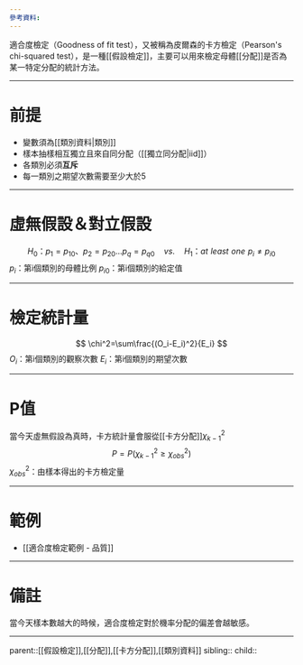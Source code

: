 ```yaml
---
參考資料:
---
```

適合度檢定（Goodness of fit test），又被稱為皮爾森的卡方檢定（Pearson's chi-squared test），是一種[[假設檢定]]，主要可以用來檢定母體[[分配]]是否為某一特定分配的統計方法。
- - -
# 前提
- 變數須為[[類別資料|類別]]
- 樣本抽樣相互獨立且來自同分配（[[獨立同分配|iid]]）
- 各類別必須**互斥**
- 每一類別之期望次數需要至少大於5
- - -
# 虛無假設＆對立假設
$$
H_0\text{：}p_1=p_{10}、p_2=p_{20}\ldots p_q=p_{q0}\quad vs.\quad H_1\text{：}at \,\,least\,\,one\,\,p_i\neq p_{i0}
$$
$p_i$：第i個類別的母體比例
$p_{i0}$：第i個類別的給定值
- - -
# 檢定統計量
$$
\chi^2=\sum\frac{(O_i-E_i)^2}{E_i}
$$
$O_i$：第i個類別的觀察次數
$E_i$：第i個類別的期望次數
- - -
# P值
當今天虛無假設為真時，卡方統計量會服從[[卡方分配]]$\chi^2_{k-1}$
$$
P=P(\chi^2_{k-1}\geq\chi^2_{obs})
$$
$\chi^2_{obs}$：由樣本得出的卡方檢定量
- - -
# 範例
- [[適合度檢定範例 - 品質]]
- - -
# 備註
當今天樣本數越大的時候，適合度檢定對於機率分配的偏差會越敏感。
- - -
parent::[[假設檢定]],[[分配]],[[卡方分配]],[[類別資料]]
sibling::
child::